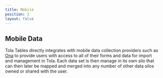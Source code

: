 ```yaml
---
title: Mobile
position: 2
layout: false
---
```


## Mobile Data

Tola Tables directly integrates with mobile data collection providers such as <a href="http://ona.io">Ona</a> to provide users with access to all of their forms and data for import and management in Tola.  Each data set is then manage in its own silo that can then later be mapped and merged into any number of other data silos owned or shared with the user.